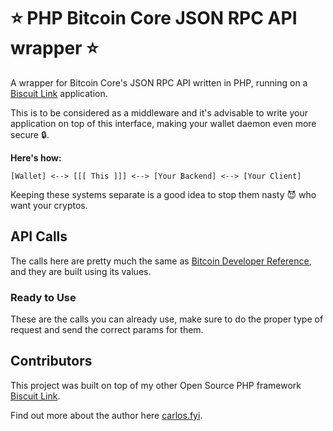 # :star: PHP Bitcoin Core JSON RPC API wrapper :star:

A wrapper for Bitcoin Core's JSON RPC API written in PHP, running on a [Biscuit Link](https://biscuit.link) application.

This is to be considered as a middleware and it's advisable to write your application on top of this interface, making your wallet daemon even more secure :lock:.

**Here's how:**
```
[Wallet] <--> [[[ This ]]] <--> [Your Backend] <--> [Your Client]
```

Keeping these systems separate is a good idea to stop them nasty :smiling_imp: who want your cryptos.

## API Calls

The calls here are pretty much the same as [Bitcoin Developer Reference](https://bitcoin.org/en/developer-reference#remote-procedure-calls-rpcs), and they are built using its values.

### Ready to Use

These are the calls you can already use, make sure to do the proper type of request and send the correct params for them.


## Contributors

This project was built on top of my other Open Source PHP framework [Biscuit Link](https://biscuit.link).

Find out more about the author here [carlos.fyi](https://carlos.fyi).